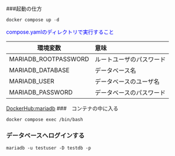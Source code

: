 ###起動の仕方
```java
docker compose up -d
```
<font color="blue" >compose.yamlのディレクトリで実行すること</font>

| 環境変数             | 意味                     | 
| -------------------- | :----------------------- | 
| MARIADB_ROOTPASSWORD | ルートユーザのパスワード | 
| MARIADB_DATABASE     | データベース名           | 
| MARIADB_USER         | データベースのユーザ名   | 
| MARIADB_PASSWORD     | データベースのパスワード | 
[DockerHub:mariadb](https://hub.docker.com/_/mariadb)
###　コンテナの中に入る
```
docker compose exec /bin/bash
```

### データベースへログインする
```
mariadb -u testuser -D testdb -p
```